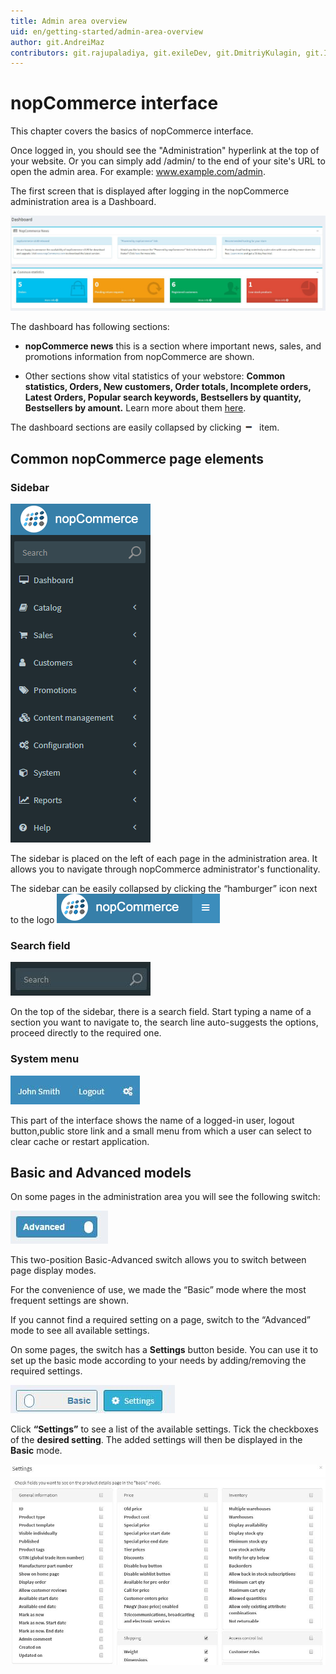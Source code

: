 ```yaml
---
title: Admin area overview
uid: en/getting-started/admin-area-overview
author: git.AndreiMaz
contributors: git.rajupaladiya, git.exileDev, git.DmitriyKulagin, git.IvanIvanIvanov, git.ivkadp
---
```


# nopCommerce interface

This chapter covers the basics of nopCommerce interface.

Once logged in, you should see the "Administration" hyperlink at the top of your website. Or you can simply add /admin/ to the end of your site's URL to open the admin area. For example: www.example.com/admin.

The first screen that is displayed after logging in the nopCommerce administration area is a Dashboard.

![dashboard](_static/admin-area-overview/dashboard.png)

The dashboard has following sections:

* **nopCommerce news** this is a section where important news, sales, and promotions information from nopCommerce are shown.

* Other sections show vital statistics of your webstore: **Common statistics, Orders, New customers, Order totals, Incomplete orders, Latest Orders, Popular search keywords, Bestsellers by quantity, Bestsellers by amount.** Learn more about them [here](xref:en/running-your-store/reports).

The dashboard sections are easily collapsed by clicking ![item](_static/admin-area-overview/item.png) item.

## Common nopCommerce page elements

### Sidebar

![Sidebar](_static/admin-area-overview/Sidebar.png)

The sidebar is placed on the left of each page in the administration area. It allows you to navigate through nopCommerce administrator's functionality.

The sidebar can be easily collapsed by clicking the “hamburger” icon next to the logo ![dashboard2](_static/admin-area-overview/dashboard2.png)

### Search field

![dashboard3](_static/admin-area-overview/dashboard3.png)

On the top of the sidebar, there is a search field. Start typing a name of a section you want to navigate to, the search line auto-suggests the options, proceed directly to the required one.

### System menu

![dashboard4](_static/admin-area-overview/dashboard4.png)

This part of the interface shows the name of a logged-in user, logout button,public store link and a small menu from which a user can select to clear cache or restart application.

## Basic and Advanced models

On some pages in the administration area you will see the following switch:

![dashboard5](_static/admin-area-overview/dashboard5.png)

This two-position Basic-Advanced switch allows you to switch between page display modes.

For the convenience of use, we made the “Basic” mode where the most frequent settings are shown.

If you cannot find a required setting on a page, switch to the “Advanced” mode to see all available settings.

On some pages, the switch has a **Settings** button beside. You can use it to set up the basic mode according to your needs by adding/removing the required settings.

![dashboard6](_static/admin-area-overview/dashboard6.png)

Click **“Settings”** to see a list of the available settings. Tick the checkboxes of the **desired setting**. The added settings will then be displayed in the **Basic** mode.

![dashboard7](_static/admin-area-overview/dashboard7.png)
